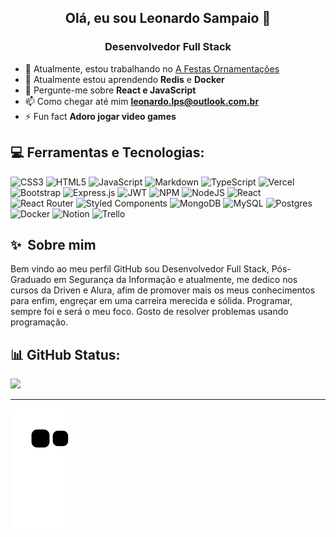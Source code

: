 <h2 align="center">Olá, eu sou Leonardo Sampaio 👋 </h2>
<h3 align="center">Desenvolvedor Full Stack</h3>

- 🔭 Atualmente, estou trabalhando no [A Festas Ornamentações](https://github.com/AFestas)
- 🌱 Atualmente estou aprendendo **Redis** e **Docker** 
- 💬 Pergunte-me sobre **React e JavaScript**
- 📫 Como chegar até mim **leonardo.lps@outlook.com.br**
- ⚡ Fun fact **Adoro jogar video games**
  
## 💻 Ferramentas e Tecnologias:

![CSS3](https://img.shields.io/badge/css3-%231572B6.svg?style=flat&logo=css3&logoColor=white) 
![HTML5](https://img.shields.io/badge/html5-%23E34F26.svg?style=flat&logo=html5&logoColor=white) 
![JavaScript](https://img.shields.io/badge/javascript-%23323330.svg?style=flat&logo=javascript&logoColor=%23F7DF1E) 
![Markdown](https://img.shields.io/badge/markdown-%23000000.svg?style=flat&logo=markdown&logoColor=white) 
![TypeScript](https://img.shields.io/badge/typescript-%23007ACC.svg?style=flat&logo=typescript&logoColor=white) 
![Vercel](https://img.shields.io/badge/vercel-%23000000.svg?style=flat&logo=vercel&logoColor=white) 
![Bootstrap](https://img.shields.io/badge/bootstrap-%23563D7C.svg?style=flat&logo=bootstrap&logoColor=white)
![Express.js](https://img.shields.io/badge/express.js-%23404d59.svg?style=flat&logo=express&logoColor=%2361DAFB) 
![JWT](https://img.shields.io/badge/JWT-black?style=flat&logo=JSON%20web%20tokens) 
![NPM](https://img.shields.io/badge/NPM-%23000000.svg?style=flat&logo=npm&logoColor=white) 
![NodeJS](https://img.shields.io/badge/node.js-6DA55F?style=flat&logo=node.js&logoColor=white) 
![React](https://img.shields.io/badge/react-%2320232a.svg?style=flat&logo=react&logoColor=%2361DAFB) 
![React Router](https://img.shields.io/badge/React_Router-CA4245?style=flat&logo=react-router&logoColor=white) 
![Styled Components](https://img.shields.io/badge/styled--components-DB7093?style=flat&logo=styled-components&logoColor=white) 
![MongoDB](https://img.shields.io/badge/MongoDB-%234ea94b.svg?style=flat&logo=mongodb&logoColor=white) 
![MySQL](https://img.shields.io/badge/mysql-%2300f.svg?style=flat&logo=mysql&logoColor=white) 
![Postgres](https://img.shields.io/badge/postgres-%23316192.svg?style=flat&logo=postgresql&logoColor=white)
![Docker](https://img.shields.io/badge/docker-%230db7ed.svg?style=flat&logo=docker&logoColor=white) 
![Notion](https://img.shields.io/badge/Notion-%23000000.svg?style=flat&logo=notion&logoColor=white) 
![Trello](https://img.shields.io/badge/Trello-%23026AA7.svg?style=flat&logo=Trello&logoColor=white)

<!--
//![Python](https://img.shields.io/badge/python-3670A0?style=flat&logo=python&logoColor=ffdd54) 
//![Java](https://img.shields.io/badge/java-%23ED8B00.svg?style=flat&logo=java&logoColor=white) 
//![Netlify](https://img.shields.io/badge/netlify-%23000000.svg?style=flat&logo=netlify&logoColor=#00C7B7) 
//![Heroku](https://img.shields.io/badge/heroku-%23430098.svg?style=flat&logo=heroku&logoColor=white) 
//![Angular](https://img.shields.io/badge/angular-%23DD0031.svg?style=flat&logo=angular&logoColor=white) 
//![Flask](https://img.shields.io/badge/flask-%23000.svg?style=flat&logo=flask&logoColor=white) 
//![Insomnia](https://img.shields.io/badge/Insomnia-black?style=flat&logo=insomnia&logoColor=5849BE) 
//![NestJS](https://img.shields.io/badge/nestjs-%23E0234E.svg?style=flat&logo=nestjs&logoColor=white) 
//![SASS](https://img.shields.io/badge/SASS-hotpink.svg?style=flat&logo=SASS&logoColor=white) 
//![Spring](https://img.shields.io/badge/spring-%236DB33F.svg?style=flat&logo=spring&logoColor=white) 
//![Apache](https://img.shields.io/badge/apache-%23D42029.svg?style=flat&logo=apache&logoColor=white) 
//![MicrosoftSQLServer](https://img.shields.io/badge/Microsoft%20SQL%20Sever-CC2927?style=flat&logo=microsoft%20sql%20server&logoColor=white) 
//![SQLite](https://img.shields.io/badge/sqlite-%2307405e.svg?style=flat&logo=sqlite&logoColor=white) 
//![Figma](https://img.shields.io/badge/figma-%23F24E1E.svg?style=flat&logo=figma&logoColor=white) 
//![Pandas](https://img.shields.io/badge/pandas-%23150458.svg?style=flat&logo=pandas&logoColor=white) 
//![ESLint](https://img.shields.io/badge/ESLint-4B3263?style=flat&logo=eslint&logoColor=white) 
//![Postman](https://img.shields.io/badge/Postman-FF6C37?style=flat&logo=postman&logoColor=white) 
//![Swagger](https://img.shields.io/badge/-Swagger-%23Clojure?style=flat&logo=swagger&logoColor=white) 
-->
## ✨&nbsp; Sobre mim

Bem vindo ao meu perfil GitHub sou Desenvolvedor Full Stack, Pós-Graduado em Segurança da Informação e atualmente, me dedico nos cursos da Driven e Alura, 
afim de promover mais os meus conhecimentos para enfim, engreçar em uma carreira merecida e sólida. Programar, sempre foi e será o meu foco. Gosto de resolver 
problemas usando programação. 

## 📊 GitHub Status:
<img height="150em" src="https://github-readme-stats.vercel.app/api/top-langs/?username=leopsam&layout=compact&langs_count=7&theme=github_dark"/>

<!--<img align="center" alt="leo-pic" height="150" style="border-radius:50px;" src="https://clubedosgeeks.com.br/wp-content/uploads/2016/01/dormrm.gif">-->

---
![Snake animation](https://github.com/leopsam/leopsam/blob/output/github-contribution-grid-snake.svg)
